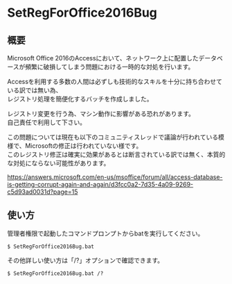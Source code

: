 # SetRegForOffice2016Bug
## 概要
Microsoft Office 2016のAccessにおいて、ネットワーク上に配置したデータベースが頻繁に破損してしまう問題における一時的な対処を行います。  

Accessを利用する多数の人間は必ずしも技術的なスキルを十分に持ち合わせている訳では無い為、  
レジストリ処理を簡便化するバッチを作成しました。  

レジストリ変更を行う為、マシン動作に影響がある恐れがあります。  
自己責任で利用して下さい。

この問題については現在も以下のコミュニティスレッドで議論が行われている模様で、Microsoftの修正は行われていない様です。  
このレジストリ修正は確実に効果があるとは断言されている訳では無く、本質的な対処にならない可能性があります。  

https://answers.microsoft.com/en-us/msoffice/forum/all/access-database-is-getting-corrupt-again-and-again/d3fcc0a2-7d35-4a09-9269-c5d93ad0031d?page=15

## 使い方
管理者権限で起動したコマンドプロンプトからbatを実行してください。  

```console
$ SetRegForOffice2016Bug.bat
```

その他詳しい使い方は「/?」オプションで確認できます。  

```console
$ SetRegForOffice2016Bug.bat /?
```
